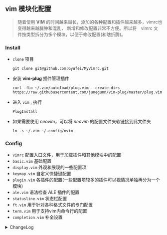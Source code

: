 ## vim 模块化配置

> 随着使用 **VIM** 的时间越来越长，添加的各种配置和插件越来越多，vimrc也变得越来越臃肿和混乱，
> 新增和修改配置非常不方便。所以将　vimrc 文件按类型拆分为多个模块，以便于修改配置(和瞎折腾)。


### Install
+ `clone` 项目 
  ```
  git clone git@github.com:Gyufei/MyVimrc.git
  ```
+ 安装 **vim-plug** 插件管理插件
  ```
  curl -fLo ~/.vim/autoload/plug.vim --create-dirs https://raw.githubusercontent.com/junegunn/vim-plug/master/plug.vim
  ```
+ 进入 `vim` , 执行
  ```
  PlugInstall
  ```
+ 如果需要使用 *neovim*，可以将 *neovim* 的配置文件夹软链接到此文件夹
  ```
  ln -s ~/.vim ~/.config/nvim
  ```

### Config

+ `vimrc` 配置入口文件，用于加载插件和其他模块中的配置
+ `basic.vim` 基础配置
+ `display.vim`   外观和展现的一些配置项
+ `keymap.vim` 自定义快捷键配置
+ `plugin.vim` 各插件的配置(一些配置项较多的插件可以视情况单独再分为一个模块)
+ `ale.vim`    语法检查 ALE 插件的配置
+ `statusline.vim` 状态栏配置
+ `ft.vim` 用于针对各种格式文件的专门配置
+ `term.vim` 用于支持vim内命令行的配置
+ `completion.vim` 补全设置

<details><summary>ChangeLog</summary>
  
+ *2018-7-20* 
  舍弃了主目录下的`.vimrc`文件，将配置移动到`.vim`文件夹中,便于版本管理。
+ *2018-11-20* 
  尝试同时兼容vim 和 nvim
+ *2019-4-15* 
  弃用 `ag.vim`, 使用 `ctrlsf`
+ *2019-5-29* 
  弃用 `YCM`,全面拥抱 `CoC.nvim`(为了`language server`)
+ *2019-6-5*  
  替换 状态栏插件 `airline.vim` 为 `lightline.vim`
+ *2019-6-6*  
  替换 `git` 相关插件 `vim-fugitive` 和 `vim-signify` 为 `coc-git`
  替换全局搜索插件 `ctrlp`  和 `ctrlsf` 为 `fzf.vim`:
  + 需要安装 `fzf` 
  + 需要安装 `fd` 和 `Rg(ripgrep)`, 可选安装 `highlight` 从而高亮预览结果, *MAC* 下均可使用 `homebrew` 安装, *Win* 下使用 `scoop` 安装
  + 需要设置命令行全局变量来设置 `fzf` 的搜索行为
    ```
    export FZF_DEFAULT_COMMAND="fd --exclude={.git,.idea,.vscode,.sass-cache,node_modules,build,dist} --type file --hidden"
    export FZF_DEFAULT_OPTS="--height 40% --layout=reverse"
    ```
    ps: `windows`下 `powershell` 设置环境变量方式为 `[environment]::SetEnvironmentvariable(name, value)`
+ *2019-9-18*
  更新 typescript 语法高亮插件(typescript.vim -> yats.vim)
+ *2019-9-24*
  添加显示文件类型图标插件 `vim-devicons`, 并根据插件要求更换字体为 [Noto Mono Nerd Font Compolete Mono](https://github.com/ryanoasis/nerd-fonts/tree/master/patched-fonts/Noto/Mono)
+ *2021-3-23*
  添加 vscode-neovim 配置支持, 使 vscode 可以直接调用 neovim
</details>
